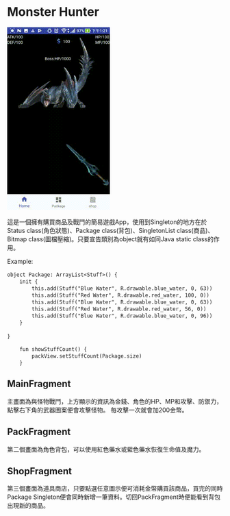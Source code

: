 # Monster Hunter
![image](https://github.com/goodideas-studio/design-patterns/blob/master/Singleton/MonsterHunter/gif_20180228_132916.gif)

這是一個擁有購買商品及戰鬥的簡易遊戲App，使用到Singleton的地方在於Status class(角色狀態)、Package class(背包)、SingletonList class(商品)、Bitmap class(圖檔壓縮)。只要宣告類別為object就有如同Java static class的作用。

Example:

```
object Package: ArrayList<Stuff>() {
    init {
        this.add(Stuff("Blue Water", R.drawable.blue_water, 0, 63))
        this.add(Stuff("Red Water", R.drawable.red_water, 100, 0))
        this.add(Stuff("Blue Water", R.drawable.blue_water, 0, 63))
        this.add(Stuff("Red Water", R.drawable.red_water, 56, 0))
        this.add(Stuff("Blue Water", R.drawable.blue_water, 0, 96))
    }

}
```
```
    fun showStuffCount() {
        packView.setStuffCount(Package.size)
    }
```

## MainFragment 
主畫面為與怪物戰鬥，上方顯示的資訊為金錢、角色的HP、MP和攻擊、防禦力，點擊右下角的武器圖案便會攻擊怪物。
每攻擊一次就會加200金幣。

## PackFragment
第二個畫面為角色背包，可以使用紅色藥水或藍色藥水恢復生命值及魔力。

## ShopFragment
第三個畫面為道具商店，只要點選任意圖示便可消耗金幣購買該商品，買完的同時Package Singleton便會同時新增一筆資料。切回PackFragment時便能看到背包出現新的商品。
